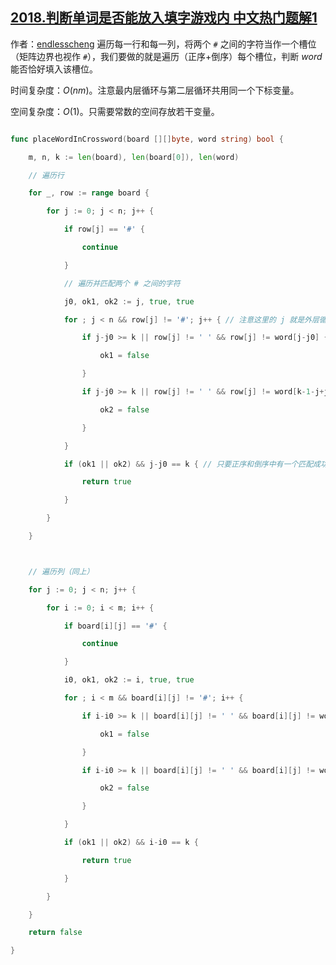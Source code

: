 ## [2018.判断单词是否能放入填字游戏内 中文热门题解1](https://leetcode.cn/problems/check-if-word-can-be-placed-in-crossword/solutions/100000/mei-ju-liang-ge-zhi-jian-de-zi-fu-by-end-pjq1)

作者：[endlesscheng](https://leetcode.cn/u/endlesscheng)
遍历每一行和每一列，将两个 $\texttt{\#}$ 之间的字符当作一个槽位（矩阵边界也视作 $\texttt{\#}$），我们要做的就是遍历（正序+倒序）每个槽位，判断 $\textit{word}$ 能否恰好填入该槽位。

时间复杂度：$O(nm)$。注意最内层循环与第二层循环共用同一个下标变量。

空间复杂度：$O(1)$。只需要常数的空间存放若干变量。

```go
func placeWordInCrossword(board [][]byte, word string) bool {
	m, n, k := len(board), len(board[0]), len(word)
	// 遍历行
	for _, row := range board {
		for j := 0; j < n; j++ {
			if row[j] == '#' {
				continue
			}
			// 遍历并匹配两个 # 之间的字符
			j0, ok1, ok2 := j, true, true
			for ; j < n && row[j] != '#'; j++ { // 注意这里的 j 就是外层循环的 j，因此整体复杂度是线性的
				if j-j0 >= k || row[j] != ' ' && row[j] != word[j-j0] { // 正序匹配 word
					ok1 = false
				}
				if j-j0 >= k || row[j] != ' ' && row[j] != word[k-1-j+j0] { // 倒序匹配 word
					ok2 = false
				}
			}
			if (ok1 || ok2) && j-j0 == k { // 只要正序和倒序中有一个匹配成功，且两个 # 之间的字符长度恰好为 word 的长度，就返回 true
				return true
			}
		}
	}

	// 遍历列（同上）
	for j := 0; j < n; j++ {
		for i := 0; i < m; i++ {
			if board[i][j] == '#' {
				continue
			}
			i0, ok1, ok2 := i, true, true
			for ; i < m && board[i][j] != '#'; i++ {
				if i-i0 >= k || board[i][j] != ' ' && board[i][j] != word[i-i0] {
					ok1 = false
				}
				if i-i0 >= k || board[i][j] != ' ' && board[i][j] != word[k-1-i+i0] {
					ok2 = false
				}
			}
			if (ok1 || ok2) && i-i0 == k {
				return true
			}
		}
	}
	return false
}
```